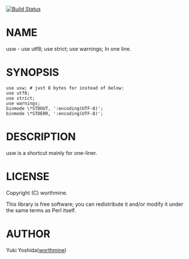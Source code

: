 [![Build Status](https://travis-ci.com/worthmine/usw.svg?branch=master)](https://travis-ci.com/worthmine/usw)
# NAME

usw - use utf8; use strict; use warnings; In one line.

# SYNOPSIS

    use usw; # just 8 bytes for instead of below:
    use utf8;
    use strict;
    use warnings;
    binmode \*STDOUT, ':encoding(UTF-8)';
    binmode \*STDERR, ':encoding(UTF-8)';
     

# DESCRIPTION

usw is a shortcut mainly for one-liner.

# LICENSE

Copyright (C) worthmine.

This library is free software; you can redistribute it and/or modify
it under the same terms as Perl itself.

# AUTHOR

Yuki Yoshida([worthmine](https://github.com/worthmine))
